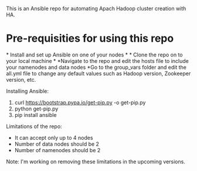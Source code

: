 This is an Ansible repo for automating Apach Hadoop cluster creation with HA.

<h1> Pre-requisities for using this repo </h1>
  * Install and set up Ansible on one of your nodes *
  * Clone the repo on to your local machine *
  *Navigate to the repo and edit the hosts file to include your namenodes and data nodes
  *Go to the group_vars folder and edit the all.yml file to change any default values such as Hadoop version, Zookeeper version, etc.

Installing Ansible:
 1. curl https://bootstrap.pypa.io/get-pip.py -o get-pip.py
 2. python get-pip.py
 3. pip install ansible

Limitations of the repo:
- It can accept only up to 4 nodes
- Number of data nodes should be 2
- Number of namenodes should be 2

Note: I'm working on removing these limitations in the upcoming versions.
